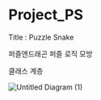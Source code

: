 # Project_PS

Title : Puzzle Snake

퍼즐앤드래곤 퍼즐 로직 모방

클래스 계층

![Untitled Diagram (1)](https://user-images.githubusercontent.com/49256779/86203300-a58e9300-bb9f-11ea-815c-6ebcb74fae53.png)
